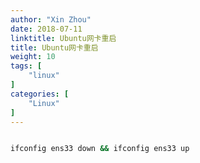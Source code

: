 ```yaml
---
author: "Xin Zhou"
date: 2018-07-11
linktitle: Ubuntu网卡重启
title: Ubuntu网卡重启
weight: 10
tags: [
    "linux"
]
categories: [
    "Linux"
]
---
```


```bash

ifconfig ens33 down && ifconfig ens33 up

```
